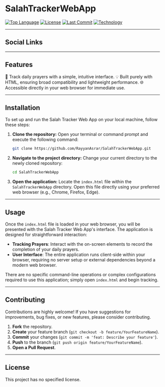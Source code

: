 # SalahTrackerWebApp

[![Top Language](https://img.shields.io/github/languages/top/RayyanAsrar/SalahTrackerWebApp.svg?color=orange)](https://github.com/RayyanAsrar/SalahTrackerWebApp)
[![License](https://img.shields.io/badge/License-Unlicensed-lightgrey.svg)](https://github.com/RayyanAsrar/SalahTrackerWebApp)
[![Last Commit](https://img.shields.io/github/last-commit/RayyanAsrar/SalahTrackerWebApp)](https://github.com/RayyanAsrar/SalahTrackerWebApp)
[![Technology](https://img.shields.io/badge/Technology-HTML-E34F26.svg?style=flat&logo=html5&logoColor=white)](https://www.w3.org/html/)

---

## Social Links

---

## Features
🕌 Track daily prayers with a simple, intuitive interface.
💡 Built purely with HTML, ensuring broad compatibility and lightweight performance.
🌐 Accessible directly in your web browser for immediate use.

---

## Installation
To set up and run the Salah Tracker Web App on your local machine, follow these steps:

1.  **Clone the repository:**
    Open your terminal or command prompt and execute the following command:
    ```bash
    git clone https://github.com/RayyanAsrar/SalahTrackerWebApp.git
    ```
2.  **Navigate to the project directory:**
    Change your current directory to the newly cloned repository:
    ```bash
    cd SalahTrackerWebApp
    ```
3.  **Open the application:**
    Locate the `index.html` file within the `SalahTrackerWebApp` directory. Open this file directly using your preferred web browser (e.g., Chrome, Firefox, Edge).

---

## Usage
Once the `index.html` file is loaded in your web browser, you will be presented with the Salah Tracker Web App's interface. The application is designed for straightforward interaction:

*   **Tracking Prayers**: Interact with the on-screen elements to record the completion of your daily prayers.
*   **User Interface**: The entire application runs client-side within your browser, requiring no server setup or external dependencies beyond a modern web browser.

There are no specific command-line operations or complex configurations required to use this application; simply open `index.html` and begin tracking.

---

## Contributing
Contributions are highly welcome! If you have suggestions for improvements, bug fixes, or new features, please consider contributing.

1.  **Fork** the repository.
2.  **Create** your feature branch (`git checkout -b feature/YourFeatureName`).
3.  **Commit** your changes (`git commit -m 'feat: Describe your feature'`).
4.  **Push** to the branch (`git push origin feature/YourFeatureName`).
5.  **Open a Pull Request**.

---

## License
This project has no specified license.